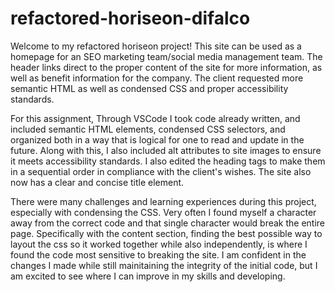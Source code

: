 # refactored-horiseon-difalco

Welcome to my refactored horiseon project! This site can be used as a homepage for an SEO marketing team/social media management team. The header links direct to the proper content
of the site for more information, as well as benefit information for the company. The client requested more semantic HTML as well as condensed CSS and proper accessibility standards.

For this assignment, Through VSCode I took code already written, and included semantic HTML elements, condensed CSS selectors, and organized both in a way that is logical for one 
to read and update in the future. Along with this, I also included alt attributes to site images to ensure it meets accessibility standards. I also edited the heading tags to make 
them in a sequential order in compliance with the client's wishes. The site also now has a clear and concise title element.

There were many challenges and learning experiences during this project, especially with condensing the CSS. Very often I found myself a character away from the correct code and that single character would break the entire page. Specifically with the content section, finding the best possible way to layout the css so it worked together while also independently, is where I found the code most sensitive to breaking the site. 
I am confident in the changes I made while still mainitaining the integrity of the initial code, but I am excited to see where I can improve in my skills and developing.
